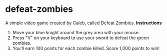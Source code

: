 # defeat-zombies
A simple video game created by Caleb, called Defeat Zombies.
**Instructions**
1. Move your blue knight around the grey area with your mouse.
2. Press "V" on your keyboard to use your sword to defeat the green zombies.
3. You'll earn 100 points for each zombie killed. Score 1,000 points to win!
